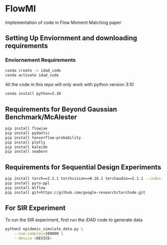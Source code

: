 # FlowMI
Implementation of code in Flow Moment Matching paper

## Setting Up Enviornment and downloading requirements
### Enviornement Requirements
```bash
conda create -n idad_code
conda activate idad_code
```
All the code in this repo will only work with python 
version 3.10
```bash
conda install python=3.10
```


## Requirements for Beyond Gaussian Benchmark/McAlester
```bash
pip install flowjax
pip install pydantic
pip install tensorflow-probability
pip install plotly
pip install kaleido
pip install seaborn
```

## Requirements for Sequential Design Experiments
```bash 
pip install torch==2.1.1 torchvision==0.16.1 torchaudio==2.1.1 --index-url https://download.pytorch.org/whl/cu118
pip install pyro-ppl
pip install mlflow
pip install git+https://github.com/google-research/torchsde.git
```

## For SIR Experiment
To run the SIR experiment, first run the iDAD code to generate data
```bash
python3 epidemic_simulate_data.py \
    --num-samples=100000 \
    --device <DEVICE>
```
